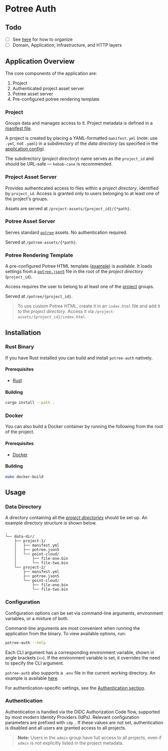 # Potree Auth

## Todo

- [ ] See [here](https://github.com/howtocodeit/hexarch/tree/3-simple-service) for how to organize
- [ ] Domain, Application, Infrastructure, and HTTP layers 

## Application Overview

The core components of the application are:

1. Project
2. Authenticated project asset server
3. Potree asset server
4. Pre-configured potree rendering template

### Project

Groups data and manages access to it. Project metadata is defined in a [manifest file](./docs/resources/manifest.yml).

A project is created by placing a YAML-formatted `manifest.yml` (note: use `.yml`, not `.yaml`) in a subdirectory of the _data directory_ (as specified in the [application config](#configuration)).

The subdirectory (_project directory_) name serves as the `project_id` and should be URL-safe — `kebab-case` is recommended.


### Project Asset Server

Provides authenticated access to files within a _project directory_, identified by `project_id`. Access is granted only to users belonging to at least one of the project's groups.

Assets are served at `/project-assets/{project_id}/{*path}`.


### Potree Asset Server

Serves standard [`potree`](https://github.com/potree/potree) assets. No authentication required.

Served at `/potree-assets/{*path}`.


### Potree Rendering Template

A pre-configured Potree HTML template ([example](./templates/potree_render.html)) is available. It loads settings from a [`potree.json5`](./docs/resources/potree.json5) file in the root of the _project directory_ (`project_id`).

Access requires the user to belong to at least one of the [project](#project) groups.

Served at `/potree/{project_id}`.

> To use custom Potree HTML, create it in an `index.html` file and add it to the _project directory_. Access it via `/project-assets/{project_id}/index.html`.


## Installation

### Rust Binary

If you have Rust installed you can build and install `potree-auth` natively.

#### Prerequisites

- [Rust](https://www.rust-lang.org/tools/install)

#### Building

```bash
cargo install --path .
```

### Docker

You can also build a Docker container by running the following from the root of the project.

#### Prerequisites

- [Docker](https://www.docker.com/)

#### Building

```bash
make docker-build
```

## Usage

### Data Directory

A directory containing all the [_project directories_](#project) should be set up. An example directory structure is shown below.

```
.
└── data-dir/
    ├── project-1/
    │   ├── manifest.yml
    │   ├── potree.json5
    │   └── point-cloud/
    │       ├── file-one.bin
    │       └── file-two.bin
    └── project-2/
        ├── manifest.yml
        ├── potree.json5
        └── point-cloud/
            ├── file-one.bin
            └── file-two.bin
```

### Configuration

Configuration options can be set via command-line arguments, environment variables, or a mixture of both.

Command-line arguments are most convenient when running the application from the binary. To view available options, run:

```bash
potree-auth --help
```
Each CLI argument has a corresponding environment variable, shown in angle brackets (`<>`). If the environment variable is set, it overrides the need to specify the CLI argument.

`potree-auth` also supports a `.env` file in the current working directory. An example is available [here](example.env).

For authentication-specific settings, see the [Authentication section](#authentication).

### Authentication

Authentication is handled via the OIDC Authorization Code flow, supported by most modern Identity Providers (IdPs). Relevant configuration parameters are prefixed with `idp_`. If these values are not set, authentication is disabled and all users are granted access to all projects.

> **Note:** Users in the `admin` group have full access to all projects, even if `admin` is not explicitly listed in the project metadata.


